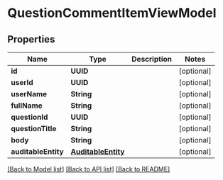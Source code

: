 # QuestionCommentItemViewModel

## Properties
Name | Type | Description | Notes
------------ | ------------- | ------------- | -------------
**id** | **UUID** |  | [optional] 
**userId** | **UUID** |  | [optional] 
**userName** | **String** |  | [optional] 
**fullName** | **String** |  | [optional] 
**questionId** | **UUID** |  | [optional] 
**questionTitle** | **String** |  | [optional] 
**body** | **String** |  | [optional] 
**auditableEntity** | [**AuditableEntity**](AuditableEntity.md) |  | [optional] 

[[Back to Model list]](../README.md#documentation-for-models) [[Back to API list]](../README.md#documentation-for-api-endpoints) [[Back to README]](../README.md)



